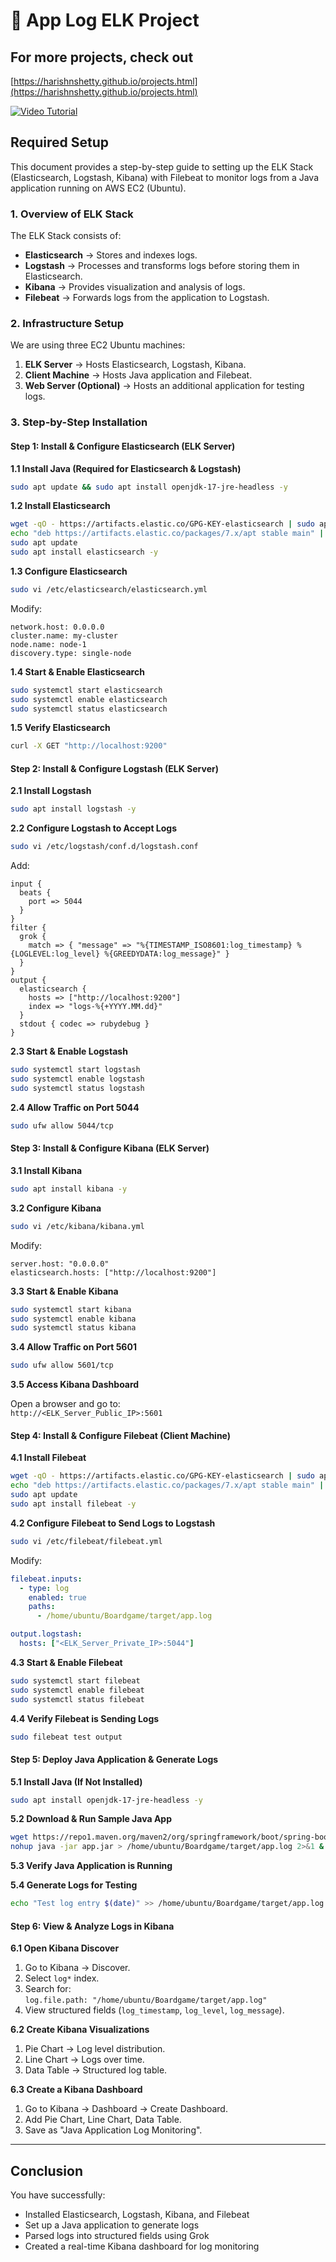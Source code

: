 # 🚀 App Log ELK Project

## For more projects, check out  
[https://harishnshetty.github.io/projects.html](https://harishnshetty.github.io/projects.html)

[![Video Tutorial](https://github.com/harishnshetty/image-data-project/blob/8391945b71df68d8741bf225ce4af892cd308b99/awsresourcefinder.jpg)](https://youtu.be/KNH_qe1vJAg)

## Required Setup

This document provides a step-by-step guide to setting up the ELK Stack (Elasticsearch, Logstash, Kibana) with Filebeat to monitor logs from a Java application running on AWS EC2 (Ubuntu).

### 1. Overview of ELK Stack

The ELK Stack consists of:
- **Elasticsearch** → Stores and indexes logs.
- **Logstash** → Processes and transforms logs before storing them in Elasticsearch.
- **Kibana** → Provides visualization and analysis of logs.
- **Filebeat** → Forwards logs from the application to Logstash.

### 2. Infrastructure Setup

We are using three EC2 Ubuntu machines:
1. **ELK Server** → Hosts Elasticsearch, Logstash, Kibana.
2. **Client Machine** → Hosts Java application and Filebeat.
3. **Web Server (Optional)** → Hosts an additional application for testing logs.

### 3. Step-by-Step Installation

#### Step 1: Install & Configure Elasticsearch (ELK Server)

**1.1 Install Java (Required for Elasticsearch & Logstash)**
```sh
sudo apt update && sudo apt install openjdk-17-jre-headless -y
```

**1.2 Install Elasticsearch**
```sh
wget -qO - https://artifacts.elastic.co/GPG-KEY-elasticsearch | sudo apt-key add -
echo "deb https://artifacts.elastic.co/packages/7.x/apt stable main" | sudo tee /etc/apt/sources.list.d/elastic-7.x.list
sudo apt update
sudo apt install elasticsearch -y
```

**1.3 Configure Elasticsearch**
```sh
sudo vi /etc/elasticsearch/elasticsearch.yml
```
Modify:
```
network.host: 0.0.0.0
cluster.name: my-cluster
node.name: node-1
discovery.type: single-node
```

**1.4 Start & Enable Elasticsearch**
```sh
sudo systemctl start elasticsearch
sudo systemctl enable elasticsearch
sudo systemctl status elasticsearch
```

**1.5 Verify Elasticsearch**
```sh
curl -X GET "http://localhost:9200"
```

#### Step 2: Install & Configure Logstash (ELK Server)

**2.1 Install Logstash**
```sh
sudo apt install logstash -y
```

**2.2 Configure Logstash to Accept Logs**
```sh
sudo vi /etc/logstash/conf.d/logstash.conf
```
Add:
```
input {
  beats {
    port => 5044
  }
}
filter {
  grok {
    match => { "message" => "%{TIMESTAMP_ISO8601:log_timestamp} %{LOGLEVEL:log_level} %{GREEDYDATA:log_message}" }
  }
}
output {
  elasticsearch {
    hosts => ["http://localhost:9200"]
    index => "logs-%{+YYYY.MM.dd}"
  }
  stdout { codec => rubydebug }
}
```

**2.3 Start & Enable Logstash**
```sh
sudo systemctl start logstash
sudo systemctl enable logstash
sudo systemctl status logstash
```

**2.4 Allow Traffic on Port 5044**
```sh
sudo ufw allow 5044/tcp
```

#### Step 3: Install & Configure Kibana (ELK Server)

**3.1 Install Kibana**
```sh
sudo apt install kibana -y
```

**3.2 Configure Kibana**
```sh
sudo vi /etc/kibana/kibana.yml
```
Modify:
```
server.host: "0.0.0.0"
elasticsearch.hosts: ["http://localhost:9200"]
```

**3.3 Start & Enable Kibana**
```sh
sudo systemctl start kibana
sudo systemctl enable kibana
sudo systemctl status kibana
```

**3.4 Allow Traffic on Port 5601**
```sh
sudo ufw allow 5601/tcp
```

**3.5 Access Kibana Dashboard**

Open a browser and go to:  
`http://<ELK_Server_Public_IP>:5601`

#### Step 4: Install & Configure Filebeat (Client Machine)

**4.1 Install Filebeat**
```sh
wget -qO - https://artifacts.elastic.co/GPG-KEY-elasticsearch | sudo apt-key add -
echo "deb https://artifacts.elastic.co/packages/7.x/apt stable main" | sudo tee /etc/apt/sources.list.d/elastic-7.x.list
sudo apt update
sudo apt install filebeat -y
```

**4.2 Configure Filebeat to Send Logs to Logstash**
```sh
sudo vi /etc/filebeat/filebeat.yml
```
Modify:
```yaml
filebeat.inputs:
  - type: log
    enabled: true
    paths:
      - /home/ubuntu/Boardgame/target/app.log

output.logstash:
  hosts: ["<ELK_Server_Private_IP>:5044"]
```

**4.3 Start & Enable Filebeat**
```sh
sudo systemctl start filebeat
sudo systemctl enable filebeat
sudo systemctl status filebeat
```

**4.4 Verify Filebeat is Sending Logs**
```sh
sudo filebeat test output
```

#### Step 5: Deploy Java Application & Generate Logs

**5.1 Install Java (If Not Installed)**
```sh
sudo apt install openjdk-17-jre-headless -y
```

**5.2 Download & Run Sample Java App**
```sh
wget https://repo1.maven.org/maven2/org/springframework/boot/spring-boot-sample-simple/1.4.2.RELEASE/spring-boot-sample-simple-1.4.2.RELEASE.jar -O app.jar
nohup java -jar app.jar > /home/ubuntu/Boardgame/target/app.log 2>&1 &
```

**5.3 Verify Java Application is Running**

**5.4 Generate Logs for Testing**
```sh
echo "Test log entry $(date)" >> /home/ubuntu/Boardgame/target/app.log
```

#### Step 6: View & Analyze Logs in Kibana

**6.1 Open Kibana Discover**
1. Go to Kibana → Discover.
2. Select `log*` index.
3. Search for:  
   `log.file.path: "/home/ubuntu/Boardgame/target/app.log"`
4. View structured fields (`log_timestamp`, `log_level`, `log_message`).

**6.2 Create Kibana Visualizations**
1. Pie Chart → Log level distribution.
2. Line Chart → Logs over time.
3. Data Table → Structured log table.

**6.3 Create a Kibana Dashboard**
1. Go to Kibana → Dashboard → Create Dashboard.
2. Add Pie Chart, Line Chart, Data Table.
3. Save as "Java Application Log Monitoring".

---

## Conclusion

You have successfully:
- Installed Elasticsearch, Logstash, Kibana, and Filebeat
- Set up a Java application to generate logs
- Parsed logs into structured fields using Grok
- Created a real-time Kibana dashboard for log monitoring